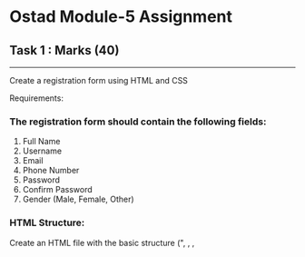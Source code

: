# Ostad Module-5 Assignment

## Task 1 : Marks (40)
----------------
Create a registration form using HTML and CSS 

Requirements:
### The registration form should contain the following fields:
1. Full Name
2. Username
3. Email
4. Phone Number
5. Password
6. Confirm Password
6. Gender (Male, Female, Other)

### HTML Structure: 
Create an HTML file with the basic structure ("<!DOCTYPE html>, <html>, <head>, <title>, <form> <body>").

### CSS Styling: 
1. Set a width and height for the card.
2. Add padding and margins to make it visually appealing.
3. Choose a background color or image for the card.
4. Apply rounded corners to the card.
5. Style the text inside the card form, including the Full Name, Username, Email, Phone Number, Password, Confirm Password, Gender (Male, Female, Other) and button.
6. Experiment with different font sizes, colors, and alignments.
7. Vertical and Horizontal Middle Alignment:
8. Ensure the registration card is centered both horizontally and vertically on the page.


### The form must follow these specific design requirements:
1. The form should be horizontally and vertically centered on the page.
2. Each label should be aligned to the left of the input fields.
3. Arrange "Full Name" and "Username" side by side, and similarly, "Email" and "Phone Number," and "Password" and "Confirm Password."
4. Gender options should be placed horizontally.
5. The submit button should be styled with a gradient background, similar to the one shown in the image.
6. Ensure proper spacing and alignment for all the elements.


## Task 2 : Marks (60)
----------------
Create a PHP program to calculate the student result based on the marks obtained in five subjects. Use a function for calculating the result and a switch-case statement for determining the grade.

### The program should include the following conditions:
1. Mark Range Validation: Each subject's marks should be validated to ensure they are between 0 and 100. If a user enters invalid marks, just print mark range is invalid.

2. Fail Condition: If a student scores below 33 in any subject, they should be considered failed.

3. Grade Calculation: If a student passes, calculate the total marks, average marks, and assign a grade based on the average:
A+: 80 to 100
A: 70 to 79
A-: 60 to 69
B: 50 to 59
C: 40 to 49
D: 33 to 39
F: Below 33

4. Output:The program should output the total marks, average marks, and the grade. If the student fails, output a message indicating the failure.

Output: 
Total Marks: 232
Average Marks: 46.4
Grade: C
